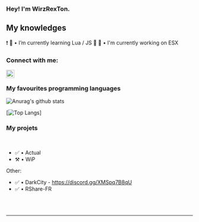 ### Hey! I'm WirzRexTon.

## My knowledges

❗️ 
🌱 • I’m currently learning Lua / JS 🤣
🔭 • I'm currently working on ESX

### Connect with me:

[<img align="left" alt="My discord" width="22px" src="https://cdn.jsdelivr.net/npm/simple-icons@v3/icons/discord.svg" />][discord]

<br />

### My favourites programming languages


![Anurag's github stats](https://github-readme-stats.vercel.app/api?username=WirzRexTon&count_private=true&show_icons=true?theme=buefy)
<br />

[![Top Langs](https://github-readme-stats.vercel.app/api/top-langs/?username=WirzRexTon)]


### My projets

<br />

<!--START_SECTION:activity-->
- ✅ • Actual
- ⚒️ • WiP

Other:
- ✅ • DarkCity - https://discord.gg/XMSpq7B8qU
- ✅ • RShare-FR 

<!--END_SECTION:activity-->


<br />

<br />

---

[discord]: https://discord.gg/CAJ4va5gvh
